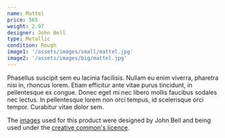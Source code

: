 ```yaml
---
name: Mattel
price: 565
weight: 2.97
designer: John Bell
type: Metallic
condition: Rough
image1: '/assets/images/small/mattel.jpg'
image2: '/assets/images/big/mattel.jpg'
---
```


Phasellus suscipit sem eu lacinia facilisis. Nullam eu enim viverra, pharetra nisi in, rhoncus lorem. Etiam efficitur ante vitae purus tincidunt, in pellentesque ex congue. Donec eget mi nec libero mollis faucibus sodales nec lectus. In pellentesque lorem non orci tempus, id scelerisque orci tempor. Curabitur vitae dolor sem.

The [images][flickr] used for this product were designed by John Bell and being used under the [creative common's licence][licence].

[flickr]: http://www.flickr.com/photos/50290212@N05/15817108478
[licence]: http://creativecommons.org/licenses/by/2.0
